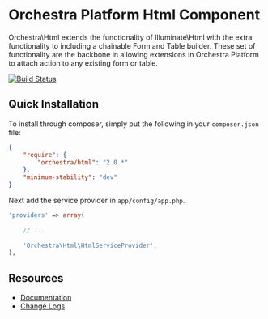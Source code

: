 Orchestra Platform Html Component
==============

Orchestra\Html extends the functionality of Illuminate\Html with the extra functionality to including a chainable Form and Table builder. These set of functionality are the backbone in allowing extensions in Orchestra Platform to attach action to any existing form or table.

[![Build Status](https://travis-ci.org/orchestral/html.png?branch=master)](https://travis-ci.org/orchestral/html)

## Quick Installation

To install through composer, simply put the following in your `composer.json` file:

```json
{
	"require": {
		"orchestra/html": "2.0.*"
	},
	"minimum-stability": "dev"
}
```

Next add the service provider in `app/config/app.php`.

```php
'providers' => array(
	
	// ...
	
	'Orchestra\Html\HtmlServiceProvider',
),
```

## Resources

* [Documentation](http://orchestraplatform.com/docs/2.0/components/html)
* [Change Logs](https://github.com/orchestral/html/wiki/Change-Logs)
